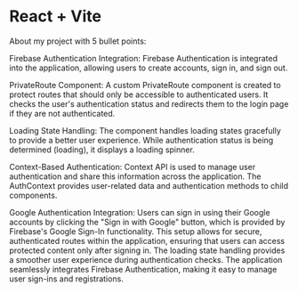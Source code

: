 # React + Vite

About my project with 5 bullet points:

Firebase Authentication Integration:
Firebase Authentication is integrated into the application, allowing users to create accounts, sign in, and sign out.

PrivateRoute Component:
A custom PrivateRoute component is created to protect routes that should only be accessible to authenticated users.
It checks the user's authentication status and redirects them to the login page if they are not authenticated.

Loading State Handling:
The component handles loading states gracefully to provide a better user experience.
While authentication status is being determined (loading), it displays a loading spinner.

Context-Based Authentication:
Context API is used to manage user authentication and share this information across the application.
The AuthContext provides user-related data and authentication methods to child components.

Google Authentication Integration:
Users can sign in using their Google accounts by clicking the "Sign in with Google" button, which is provided by Firebase's Google Sign-In functionality.
This setup allows for secure, authenticated routes within the application, ensuring that users can access protected content only after signing in. The loading state handling provides a smoother user experience during authentication checks. The application seamlessly integrates Firebase Authentication, making it easy to manage user sign-ins and registrations.





